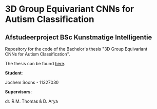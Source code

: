 # 3D Group Equivariant CNNs for Autism Classification

## Afstudeerproject BSc Kunstmatige Intelligentie

Repository for the code of the Bachelor's thesis "3D Group Equivariant CNNs for Autism Classification".

The thesis can be found [here](https://github.com/jochemsoons/afstudeerproject_KI/blob/master/THESIS_FINAL_JSOONS.pdf).

**Student**:

Jochem Soons - 11327030

**Supervisors**:

dr. R.M. Thomas & D. Arya
